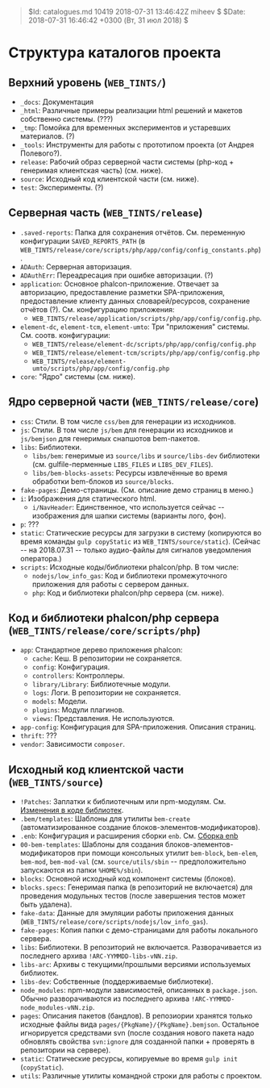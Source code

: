 > $Id: catalogues.md 10419 2018-07-31 13:46:42Z miheev $
> $Date: 2018-07-31 16:46:42 +0300 (Вт, 31 июл 2018) $

Структура каталогов проекта
===========================

## Верхний уровень (`WEB_TINTS/`)

- `_docs`: Документация
- `_html`: Различные примеры реализации html решений и макетов собственно системы. (???)
- `_tmp`: Помойка для временных экспериментов и устаревших материалов. (?)
- `_tools`: Инструменты для работы с прототипом проекта (от Андрея Полевого?).
- `release`: Рабочий образ серверной части системы (php-код + генеримая клиентская часть) (см. ниже).
- `source`: Исходный код клиентской части (см. ниже).
- `test`: Эксперименты. (?)

## Серверная часть (`WEB_TINTS/release`)

- `.saved-reports`: Папка для сохранения отчётов. См. переменную конфигурации
  `SAVED_REPORTS_PATH` (в
  `WEB_TINTS/release/core/scripts/php/app/config/config_constants.php`).
- `ADAuth`: Серверная авторизация.
- `ADAuthErr`: Переадресация при ошибке авторизации. (?)
- `application`: Основное phalcon-приложение. Отвечает за авторизацию,
  предоставление разметки SPA-приложения, предоставление клиенту данных
  словарей/ресурсов, сохранение отчётов (?). См. конфигурацию приложения:
   - `WEB_TINTS/release/application/scripts/php/app/config/config.php`.
- `element-dc`, `element-tcm`, `element-umto`: Три "приложения" системы. См.
  соотв. конфигурации:
   - `WEB_TINTS/release/element-dc/scripts/php/app/config/config.php`
   - `WEB_TINTS/release/element-tcm/scripts/php/app/config/config.php`
   - `WEB_TINTS/release/element-umto/scripts/php/app/config/config.php`
- `core`: "Ядро" системы (см. ниже).

## Ядро серверной части (`WEB_TINTS/release/core`)

- `css`: Стили. В том числе `css/bem` для генерации из исходников.
- `js`: Стили. В том числе `js/bem` для генерации из исходников и `js/bemjson` для генеримых снапшотов bem-пакетов.
- `libs`: Библиотеки.
    - `libs/bem`: генеримые из `source/libs` и `source/libs-dev` библиотеки (см. gulfile-перменные `LIBS_FILES` и `LIBS_DEV_FILES`).
    - `libs/bem-blocks-assets`: Ресурсы извлечённые во время обработки bem-блоков из `source/blocks`.
- `fake-pages`: Демо-страницы. (См. описание демо страниц в меню.)
- `i`: Изображения для статического html.
    - `i/NavHeader`: Единственное, что используется сейчас -- изображения для шапки системы (варианты лого, фон).
- `p`: ???
- `static`: Статические ресурсы для загрузки в систему (копируются во время команды `gulp copyStatic` из `WEB_TINTS/source/static`). (Сейчас -- на 2018.07.31 -- только аудио-файлы для сигналов уведомления оператора.)
- `scripts`: Исходные коды/библиотеки phalcon/php. В том числе:
    - `nodejs/low_info_gas`: Код и библиотеки промежуточного приложения для работы с сервером данных.
    - `php`: Код и библиотеки phalcon/php сервера (см. ниже).

## Код и библиотеки phalcon/php сервера (`WEB_TINTS/release/core/scripts/php`)

- `app`: Стандартное дерево приложения phalcon:
    - `cache`: Кеш. В репозитории не сохраняется.
    - `config`: Конфигурация.
    - `controllers`: Контроллеры.
    - `library/Library`: Библиотечные модули.
    - `logs`: Логи. В репозитории не сохраняется.
    - `models`: Модели.
    - `plugins`: Модули плагинов.
    - `views`: Представления. Не используются.
- `app-config`: Конфигурация для SPA-приложения. Описания страниц.
- `thrift`: ???
- `vendor`: Зависимости `composer`.

## Исходный код клиентской части (`WEB_TINTS/source`)

- `!Patches`: Заплатки к библиотечным или npm-модулям. См. [Изменения в коде библиотек](libs-patching.md).
- `.bem/templates`: Шаблоны для утилиты `bem-create` (автоматизированное создание блоков-элементов-модификаторов).
- `.enb`: Конфигурация и расширения сборки `enb`. См. [Сборка enb](enb-maker.md)
- `00-bem-templates`: Шаблоны для создания блоков-элементов-модификаторов при помощи консольных утилит `bem-block`, `bem-elem`, `bem-mod`, `bem-mod-val` (см. `source/utils/sbin` -- предположительно запускаются из папки `%HOME%/sbin`).
- `blocks`: Основной исходный код компонент системы (блоков).
- `blocks.specs`: Генеримая папка (в репозиторий не включается) для проведения модульных тестов (после завершения тестов может быть удалена).
- `fake-data`: Данные для эмуляции работы приложения данных (`WEB_TINTS/release/core/scripts/nodejs/low_info_gas`).
- `fake-pages`: Копия папки с демо-страницами для работы локального сервера.
- `libs`: Библиотеки. В репозиторий не включается. Разворачивается из последнего архива `!ARC-YYMMDD-libs-vNN.zip`.
- `libs-arc`: Архивы с текущими/прошлыми версиями используемых библиотек.
- `libs-dev`: Собственные (поддерживаемые библиотеки).
- `node_modules`: npm-модули зависимостей, описанных в `package.json`. Обычно разворачиваются из последнего архива `!ARC-YYMMDD-node_modules-vNN.zip`.
- `pages`: Описания пакетов (бандлов). В репозиории хранятся только исходные файлы вида `pages/{PkgName}/{PkgName}.bemjson`. Остальное игнорируется средствами svn (после создания нового пакета надо обновлять свойства `svn:ignore` для созданной папки + проверять в репозитории на сервере).
- `static`: Статические ресурсы, копируемые во время `gulp init` (`copyStatic`).
- `utils`: Различные утилиты командной строки для работы с проектом.

